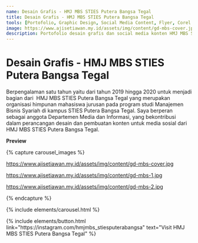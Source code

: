 ```yaml
---
name: Desain Grafis - HMJ MBS STIES Putera Bangsa Tegal
title: Desain Grafis - HMJ MBS STIES Putera Bangsa Tegal
tools: [Portofolio, Graphic Design, Social Media Content, Flyer, Corel Draw]
image: https://www.ajisetiawan.my.id/assets/img/content/gd-mbs-cover.jpg
description: Portofolio desain grafis dan social media konten HMJ MBS STIES Putera Bangsa Tegal
---
```




# Desain Grafis - HMJ MBS STIES Putera Bangsa Tegal

Berpengalaman satu tahun yaitu dari tahun 2019 hingga 2020 untuk menjadi bagian dari  HMJ MBS STIES Putera Bangsa Tegal yang merupakan organisasi himpunan mahasiswa jurusan pada program studi Manajemen Bisnis Syariah di kampus STIES Putera Bangsa Tegal. Saya berperan sebagai anggota Departemen Media dan Informasi, yang bekontribusi dalam perancangan desain dan pembuatan konten untuk media sosial dari HMJ MBS STIES Putera Bangsa Tegal.



**Preview**

{% capture carousel_images %}

https://www.ajisetiawan.my.id/assets/img/content/gd-mbs-cover.jpg

https://www.ajisetiawan.my.id/assets/img/content/gd-mbs-1.jpg

https://www.ajisetiawan.my.id/assets/img/content/gd-mbs-2.jpg

{% endcapture %}

{% include elements/carousel.html %}



<p class="text-center">
{% include elements/button.html link="https://instagram.com/hmjmbs_stiesputerabangsa" text="Visit HMJ MBS STIES Putera Bangsa Tegal" %}
</p>


